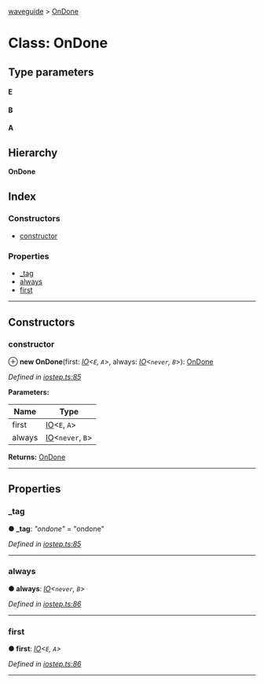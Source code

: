 [waveguide](../README.md) > [OnDone](../classes/ondone.md)

# Class: OnDone

## Type parameters
#### E 
#### B 
#### A 
## Hierarchy

**OnDone**

## Index

### Constructors

* [constructor](ondone.md#constructor)

### Properties

* [_tag](ondone.md#_tag)
* [always](ondone.md#always)
* [first](ondone.md#first)

---

## Constructors

<a id="constructor"></a>

###  constructor

⊕ **new OnDone**(first: *[IO](io.md)<`E`, `A`>*, always: *[IO](io.md)<`never`, `B`>*): [OnDone](ondone.md)

*Defined in [iostep.ts:85](https://github.com/rzeigler/waveguide/blob/05ef8da/packages/waveguide/src/iostep.ts#L85)*

**Parameters:**

| Name | Type |
| ------ | ------ |
| first | [IO](io.md)<`E`, `A`> |
| always | [IO](io.md)<`never`, `B`> |

**Returns:** [OnDone](ondone.md)

___

## Properties

<a id="_tag"></a>

###  _tag

**● _tag**: *"ondone"* = "ondone"

*Defined in [iostep.ts:85](https://github.com/rzeigler/waveguide/blob/05ef8da/packages/waveguide/src/iostep.ts#L85)*

___
<a id="always"></a>

###  always

**● always**: *[IO](io.md)<`never`, `B`>*

*Defined in [iostep.ts:86](https://github.com/rzeigler/waveguide/blob/05ef8da/packages/waveguide/src/iostep.ts#L86)*

___
<a id="first"></a>

###  first

**● first**: *[IO](io.md)<`E`, `A`>*

*Defined in [iostep.ts:86](https://github.com/rzeigler/waveguide/blob/05ef8da/packages/waveguide/src/iostep.ts#L86)*

___

